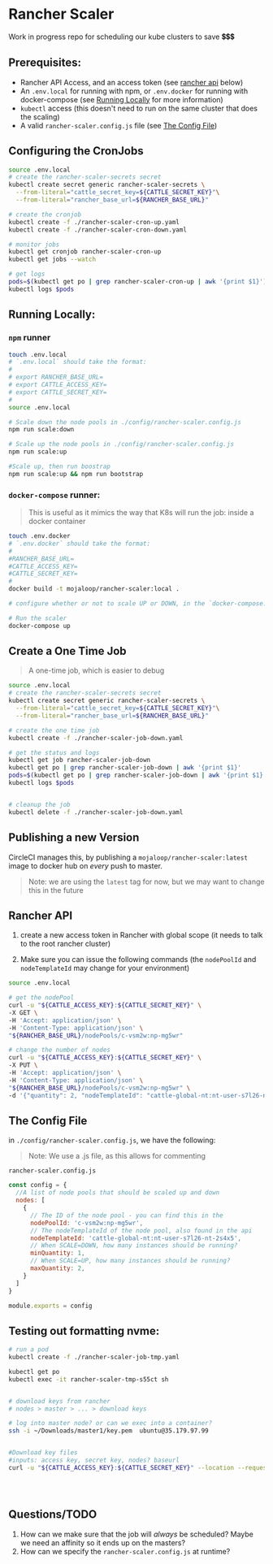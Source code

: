 # Rancher Scaler

Work in progress repo for scheduling our kube clusters to save 💲💲💲

## Prerequisites:

- Rancher API Access, and an access token (see [rancher api](#rancher-api) below)
- An `.env.local` for running with npm, or `.env.docker` for running with docker-compose (see [Running Locally](#Running-Locally) for more information)
- `kubectl` access (this doesn't need to run on the same cluster that does the scaling)
- A valid `rancher-scaler.config.js` file (see [The Config File](#The-Config-File))

## Configuring the CronJobs

```bash
source .env.local
# create the rancher-scaler-secrets secret
kubectl create secret generic rancher-scaler-secrets \
  --from-literal="cattle_secret_key=${CATTLE_SECRET_KEY}"\
  --from-literal="rancher_base_url=${RANCHER_BASE_URL}"

# create the cronjob
kubectl create -f ./rancher-scaler-cron-up.yaml
kubectl create -f ./rancher-scaler-cron-down.yaml

# monitor jobs
kubectl get cronjob rancher-scaler-cron-up
kubectl get jobs --watch

# get logs
pods=$(kubectl get po | grep rancher-scaler-cron-up | awk '{print $1}')
kubectl logs $pods
```

## Running Locally:

### `npm` runner

```bash
touch .env.local
# `.env.local` should take the format:
#
# export RANCHER_BASE_URL=
# export CATTLE_ACCESS_KEY=
# export CATTLE_SECRET_KEY=
#
source .env.local

# Scale down the node pools in ./config/rancher-scaler.config.js
npm run scale:down

# Scale up the node pools in ./config/rancher-scaler.config.js
npm run scale:up

#Scale up, then run boostrap
npm run scale:up && npm run bootstrap

```

### `docker-compose` runner:
> This is useful as it mimics the way that K8s will run the job: inside a docker container


```bash
touch .env.docker
# `.env.docker` should take the format:
#
#RANCHER_BASE_URL=
#CATTLE_ACCESS_KEY=
#CATTLE_SECRET_KEY=
#
docker build -t mojaloop/rancher-scaler:local .

# configure whether or not to scale UP or DOWN, in the `docker-compose.yml` file

# Run the scaler
docker-compose up
```

## Create a One Time Job

> A one-time job, which is easier to debug

```bash
source .env.local
# create the rancher-scaler-secrets secret
kubectl create secret generic rancher-scaler-secrets \
  --from-literal="cattle_secret_key=${CATTLE_SECRET_KEY}"\
  --from-literal="rancher_base_url=${RANCHER_BASE_URL}"

# create the one time job
kubectl create -f ./rancher-scaler-job-down.yaml

# get the status and logs
kubectl get job rancher-scaler-job-down
kubectl get po | grep rancher-scaler-job-down | awk '{print $1}'
pods=$(kubectl get po | grep rancher-scaler-job-down | awk '{print $1}')
kubectl logs $pods


# cleanup the job
kubectl delete -f ./rancher-scaler-job-down.yaml
```

## Publishing a new Version

CircleCI manages this, by publishing a `mojaloop/rancher-scaler:latest` image to docker hub on _every_ push to master.

> Note: we are using the `latest` tag for now, but we may want to change this in the future

## Rancher API

1. create a new access token in Rancher with global scope (it needs to talk to the root rancher cluster)

2. Make sure you can issue the following commands (the `nodePoolId` and `nodeTemplateId` may change for your environment)

```bash
source .env.local

# get the nodePool
curl -u "${CATTLE_ACCESS_KEY}:${CATTLE_SECRET_KEY}" \
-X GET \
-H 'Accept: application/json' \
-H 'Content-Type: application/json' \
"${RANCHER_BASE_URL}/nodePools/c-vsm2w:np-mg5wr" 

# change the number of nodes
curl -u "${CATTLE_ACCESS_KEY}:${CATTLE_SECRET_KEY}" \
-X PUT \
-H 'Accept: application/json' \
-H 'Content-Type: application/json' \
"${RANCHER_BASE_URL}/nodePools/c-vsm2w:np-mg5wr" \
-d '{"quantity": 2, "nodeTemplateId": "cattle-global-nt:nt-user-s7l26-nt-2s4x5"}'
```

## The Config File

in `./config/rancher-scaler.config.js`, we have the following:

> Note: We use a .js file, as this allows for commenting 

`rancher-scaler.config.js`
```js
const config = {
  //A list of node pools that should be scaled up and down
  nodes: [
    {
      // The ID of the node pool - you can find this in the 
      nodePoolId: 'c-vsm2w:np-mg5wr',
      // The nodeTemplateId of the node pool, also found in the api
      nodeTemplateId: 'cattle-global-nt:nt-user-s7l26-nt-2s4x5',
      // When SCALE=DOWN, how many instances should be running?
      minQuantity: 1,
      // When SCALE=UP, how many instances should be running?
      maxQuantity: 2,
    }
  ]
}

module.exports = config
```

## Testing out formatting nvme:

```bash
# run a pod
kubectl create -f ./rancher-scaler-job-tmp.yaml

kubectl get po
kubectl exec -it rancher-scaler-tmp-s55ct sh


# download keys from rancher
# nodes > master > ... > download keys

# log into master node? or can we exec into a container?
ssh -i ~/Downloads/master1/key.pem  ubuntu@35.179.97.99


#Download key files
#inputs: access key, secret key, nodes? baseurl
curl -u "${CATTLE_ACCESS_KEY}:${CATTLE_SECRET_KEY}" --location --request GET "${BASE_URL}/v3/nodes/c-kbc2d:m-26tkk/nodeconfig" -o /tmp/keys





```

## Questions/TODO

1. How can we make sure that the job will _always_ be scheduled? Maybe we need an affinity so it ends up on the masters?
1. How can we specify the `rancher-scaler.config.js` at runtime?